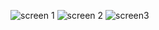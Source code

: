 ![screen 1](https://github.com/user-attachments/assets/dce09faa-adba-42d7-9452-83b515524130)
![screen 2](https://github.com/user-attachments/assets/120e496d-ba1f-434c-9f91-66b33476445b)
![screen3](https://github.com/user-attachments/assets/0fd783c3-51d3-42b2-a0ca-e5a1312eebab)
